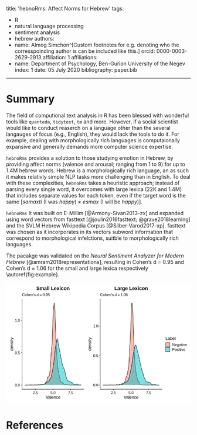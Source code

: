 title: 'hebnoRms: Affect Norms for Hebrew'
tags:
  - R
  - natural language processing
  - sentiment analysis
  - hebrew
authors:
  - name: Almog Simchon^[Custom footnotes for e.g. denoting who the corresspoinding author is can be included like this.]
    orcid: 0000-0003-2629-2913
 affiliation: 1
affiliations:
 - name: Department of Psychology, Ben-Gurion University of the Negev
   index: 1
date: 05 July 2020
bibliography: paper.bib

---

# Summary

The field of computional text analysis in R has been blessed with wonderful tools like `quanteda`, `tidytext`, `tm` and more.
However, if a social scientist would like to conduct reaserch on a language other than the several langauges of focus (e.g., English),
they would lack the tools to do it. For example, dealing with morphologically rich languages is computaionally expansive and generally demands more computer science expertise.


`hebnoRms` provides a solution to those studying emotion in Hebrew, by providing affect 
norms (valence and arousal; ranging from 1 to 9) for up to 1.4M hebrew words.
Hebrew is a morphologically rich language, an as such it makes relativly simple NLP tasks more challenging than in English.
To deal with these complexities, `hebnoRms` takes a heuristic approach; instead of parsing every single word, 
it overcomes with large lexica (22K and 1.4M) that includes separate values for each token, even if the target word is the same 
[*samaxti* (I was *happy*) ≠ *esmax* (I will be *happy*)].

`hebnoRms` It was built on E-Millim [@Armony-Sivan2013-zx] and expanded using word vectors from fasttext [@joulin2016fasttext; @grave2018learning] and the SVLM Hebrew Wikipedia Corpus [@Silber-Varod2017-xp].
fasttext was chosen as it incorporates in its vectors subword information that correspond to morphological infelctions, suitble to morphologically rich languages.

The pacakge was validated on the *Neural Sentiment Analyzer for Modern Hebrew* [@amram2018representations], 
resulting in Cohen’s d = 0.95 and Cohen’s d = 1.06 for the small and large lexica respectively \autoref{fig:example}. 

![Package validation.\label{fig:example}](man\figures\fig_plot.png)


# References